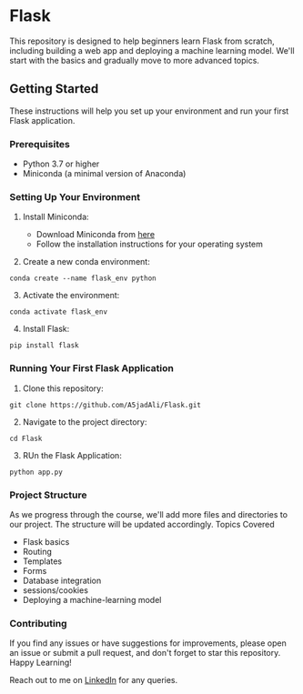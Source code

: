 # Flask

This repository is designed to help beginners learn Flask from scratch, including building a web app and deploying a machine learning model. We'll start with the basics and gradually move to more advanced topics.

## Getting Started

These instructions will help you set up your environment and run your first Flask application.

### Prerequisites

- Python 3.7 or higher
- Miniconda (a minimal version of Anaconda)

### Setting Up Your Environment

1. Install Miniconda:
   - Download Miniconda from [here](https://docs.conda.io/en/latest/miniconda.html)
   - Follow the installation instructions for your operating system

2. Create a new conda environment:
```
conda create --name flask_env python
```
3. Activate the environment:
```
conda activate flask_env
```
4. Install Flask:
```
pip install flask
```
### Running Your First Flask Application

1. Clone this repository:
```
git clone https://github.com/A5jadAli/Flask.git
```
2. Navigate to the project directory:
```
cd Flask
```
3. RUn the Flask Application:
```
python app.py
```
### Project Structure

As we progress through the course, we'll add more files and directories to our project. The structure will be updated accordingly.
Topics Covered

- Flask basics
- Routing
- Templates
- Forms
- Database integration
- sessions/cookies
- Deploying a machine-learning model

### Contributing

If you find any issues or have suggestions for improvements, please open an issue or submit a pull request, and don't forget to star this repository. Happy Learning!

Reach out to me on [LinkedIn](https://www.linkedin.com/in/asjad-ali-arif) for any queries.
